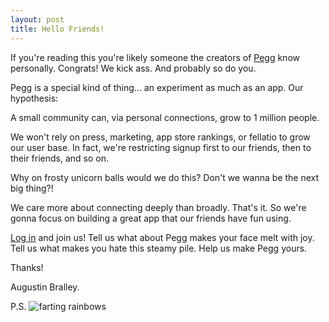 ```yaml
---
layout: post
title: Hello Friends!
---
```


If you're reading this you're likely someone the creators of [Pegg](http://pegg.us) know personally. Congrats! We kick ass. And probably so do you.

Pegg is a special kind of thing... an experiment as much as an app. Our hypothesis:

<div class="message">
  A small community can, via personal connections, grow to 1 million people.
</div>

We won't rely on press, marketing, app store rankings, or fellatio to grow our user base. In fact, we're restricting signup first to our friends, then to their friends, and so on. 

Why on frosty unicorn balls would we do this? Don't we wanna be the next big thing?!

We care more about connecting deeply than broadly. That's it. So we're gonna focus on building a great app that our friends have fun using. 

[Log in](http://pegg.us) and join us! Tell us what about Pegg makes your face melt with joy. Tell us what makes you hate this steamy pile. Help us make Pegg yours.

Thanks!

Augustin Bralley.

P.S.
![farting rainbows](http://media3.giphy.com/media/8XjrxDGGHvc1q/giphy.gif "Small example image")

